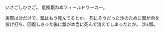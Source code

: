 いさごしひさご。
危険厭わぬフィールドワーカー。

実際は沙だけで、瓢はもう死んでるとか。
死にそうだった沙のために瓢が命を投げ打ち、回復しきった後に瓢が本当に死んで消えてしまったとか。
沙±瓢。


